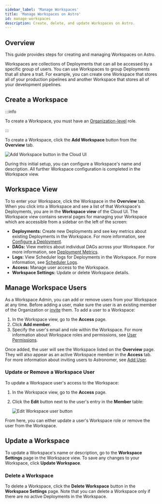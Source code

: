 ```yaml
---
sidebar_label: 'Manage Workspaces'
title: 'Manage Workspaces on Astro'
id: manage-workspaces
description: Create, delete, and update Workspaces on Astro.
---
```


## Overview

This guide provides steps for creating and managing Workspaces on Astro.

Workspaces are collections of Deployments that can all be accessed by a specific group of users. You can use Workspaces to group Deployments that all share a trait. For example, you can create one Workspace that stores all of your production pipelines and another Workspace that stores all of your development pipelines.

## Create a Workspace

:::info

To create a Workspace, you must have an [Organization-level](user-permissions.md#organization-roles) role.

:::

To create a Workspace, click the **Add Workspace** button from the **Overview** tab.

![Add Workspace button in the Cloud UI](/img/docs/add-workspace.png)

During this initial setup, you can configure a Workspace's name and description. All further Workspace configuration is completed in the Workspace view.

## Workspace View

To to enter your Workspace, click the Workspace in the **Overview** tab. When you click into a Workspace and see a list of that Workspace's Deployments, you are in the **Workspace view** of the Cloud UI. The Workspace view contains several pages for managing your Workspace which are accessible from a sidebar on the left of the screen:

- **Deployments:** Create new Deployments and see key metrics about existing Deployments in the Workspace. For more information, see [Configure a Deployment](configure-deployment.md).
- **DAGs:** View metrics about individual DAGs across your Workspace. For more information, see [Deployment Metrics](deployment-metrics.md#dag-runs).
- **Logs:** View Scheduler logs for Deployments in the Workspace. For more information, see [Scheduler Logs](scheduler-logs.md).
- **Access:** Manage user access to the Workspace.
- **Workspace Settings:** Update or delete Workspace details.

## Manage Workspace Users

As a Workspace Admin, you can add or remove users from your Workspace at any time. Before adding a user, make sure the user is an existing member of the Organization or [invite](add-user.md#step-1-invite-the-user-to-astro) them. To add a user to a Workspace:

1. In the Workspace view, go to the **Access** page.
2. Click **Add member**.
3. Specify the user's email and role within the Workspace. For more information about Workspace roles and permissions, see [User Permissions](user-permissions.md).

Once added, the user will see the Workspace listed on the **Overview** page. They will also appear as an active Workspace member in the **Access** tab. For more information about inviting users to Astronomer, see [Add User](add-user.md).

### Update or Remove a Workspace User

To update a Workspace user's access to the Workspace:

1. In the Workspace view, go to the **Access** page.
2. Click the **Edit** button next to the user's entry in the **Member** table:

    ![Edit Workspace user button](/img/docs/edit-workspace-user.png)

From here, you can either update a user's Workspace role or remove the user from the Workspace.

## Update a Workspace

To update a Workspace's name or description, go to the **Workspace Settings** page in the Workspace view. To save any changes to your Workspace, click **Update Workspace**.

### Delete a Workspace

To delete a Workspace, click the **Delete Workspace** button in the **Workspace Settings** page. Note that you can delete a Workspace only if there are no active Deployments in the Workspace.
